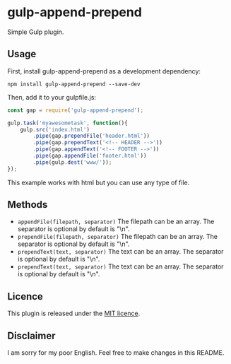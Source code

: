 # gulp-append-prepend

Simple Gulp plugin.

## Usage

First, install gulp-append-prepend as a development dependency:
```
npm install gulp-append-prepend --save-dev
```

Then, add it to your gulpfile.js:

```javascript
const gap = require('gulp-append-prepend');

gulp.task('myawesometask', function(){
    gulp.src('index.html')
        .pipe(gap.prependFile('header.html'))
        .pipe(gap.prependText('<!-- HEADER -->'))
        .pipe(gap.appendText('<!-- FOOTER -->'))
        .pipe(gap.appendFile('footer.html'))
        .pipe(gulp.dest('www/'));
});
```

This example works with html but you can use any type of file.

## Methods
- ``appendFile(filepath, separator)`` The filepath can be an array. The separator is optional by default is "\n".
- ``prependFile(filepath, separator)`` The filepath can be an array. The separator is optional by default is "\n".
- ``prependText(text, separator)`` The text can be an array. The separator is optional by default is "\n".
- ``prependText(text, separator)`` The text can be an array. The separator is optional by default is "\n".

## Licence
This plugin is released under the [MIT licence](./LICENCE).

## Disclaimer
I am sorry for my poor English. Feel free to make changes in this README.
